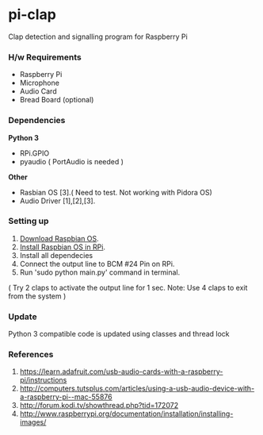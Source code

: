 pi-clap
=======

Clap detection and signalling program for Raspberry Pi

### H/w Requirements

 * Raspberry Pi
 * Microphone
 * Audio Card
 * Bread Board (optional)

### Dependencies

**Python 3**

 * RPi.GPIO
 * pyaudio ( PortAudio is needed )

**Other**

 * Rasbian OS [3].( Need to test. Not working with Pidora OS)
 * Audio Driver [1],[2],[3].

### Setting up

1. [Download Raspbian OS](http://www.raspberrypi.org/downloads/).
2. [Install Raspbian OS in RPi](http://www.raspberrypi.org/documentation/installation/installing-images/).
3. Install all dependecies
4. Connect the output line to BCM #24 Pin on RPi.
5. Run 'sudo python main.py' command in terminal.

( Try 2 claps to activate the output line for 1 sec. Note: Use 4 claps to exit from the system )

### Update

Python 3 compatible code is updated using classes and thread lock

### References

 1. https://learn.adafruit.com/usb-audio-cards-with-a-raspberry-pi/instructions
 2. http://computers.tutsplus.com/articles/using-a-usb-audio-device-with-a-raspberry-pi--mac-55876
 3. http://forum.kodi.tv/showthread.php?tid=172072
 4. http://www.raspberrypi.org/documentation/installation/installing-images/
